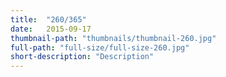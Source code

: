 ```yaml
---
title:  "260/365"
date:   2015-09-17
thumbnail-path: "thumbnails/thumbnail-260.jpg"
full-path: "full-size/full-size-260.jpg"
short-description: "Description"
---
```


